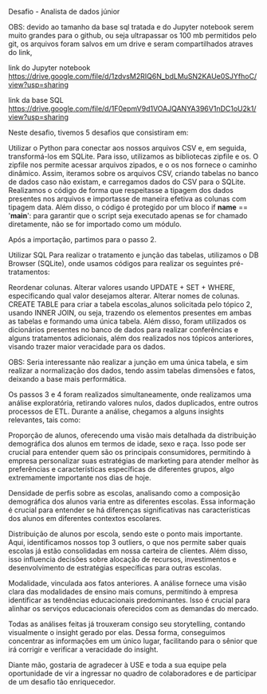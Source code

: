 Desafio - Analista de dados júnior

OBS: devido ao tamanho da base sql tratada e do Jupyter notebook serem muito grandes para o github, ou seja ultrapassar os 100 mb permitidos pelo git, os arquivos foram salvos em um drive e seram compartilhados atraves do link,

link do Jupyter notebook 
https://drive.google.com/file/d/1zdvsM2RIQ6N_bdLMuSN2KAUe0SJYfhoC/view?usp=sharing

link da base SQL
https://drive.google.com/file/d/1F0epmV9d1VOAJQANYA396V1nDC1oU2k1/view?usp=sharing

Neste desafio, tivemos 5 desafios que consistiram em:

Utilizar o Python para conectar aos nossos arquivos CSV e, em seguida, transformá-los em SQLite. Para isso, utilizamos as bibliotecas zipfile e os.
O zipfile nos permite acessar arquivos zipados, e o os nos fornece o caminho dinâmico. Assim, iteramos sobre os arquivos CSV, criando tabelas no banco de dados caso não existam, e carregamos dados do CSV para o SQLite. Realizamos o código de forma que respeitasse a tipagem dos dados presentes nos arquivos e importasse de maneira efetiva as colunas com tipagem data. Além disso, o código é protegido por um bloco if __name__ == '__main__': para garantir que o script seja executado apenas se for chamado diretamente, não se for importado como um módulo.

Após a importação, partimos para o passo 2.

Utilizar SQL
Para realizar o tratamento e junção das tabelas, utilizamos o DB Browser (SQLite), onde usamos códigos para realizar os seguintes pré-tratamentos:

Reordenar colunas.
Alterar valores usando UPDATE + SET + WHERE, especificando qual valor desejamos alterar.
Alterar nomes de colunas.
CREATE TABLE para criar a tabela escolas_alunos solicitada pelo tópico 2, usando INNER JOIN, ou seja, trazendo os elementos presentes em ambas as tabelas e formando uma única tabela.
Além disso, foram utilizados os dicionários presentes no banco de dados para realizar conferências e alguns tratamentos adicionais, além dos realizados nos tópicos anteriores, visando trazer maior veracidade para os dados.

OBS: Seria interessante não realizar a junção em uma única tabela, e sim realizar a normalização dos dados, tendo assim tabelas dimensões e fatos, deixando a base mais performática.

Os passos 3 e 4 foram realizados simultaneamente, onde realizamos uma análise exploratória, retirando valores nulos, dados duplicados, entre outros processos de ETL. Durante a análise, chegamos a alguns insights relevantes, tais como:

Proporção de alunos, oferecendo uma visão mais detalhada da distribuição demográfica dos alunos em termos de idade, sexo e raça. Isso pode ser crucial para entender quem são os principais consumidores, permitindo à empresa personalizar suas estratégias de marketing para atender melhor às preferências e características específicas de diferentes grupos, algo extremamente importante nos dias de hoje.

Densidade de perfis sobre as escolas, analisando como a composição demográfica dos alunos varia entre as diferentes escolas. Essa informação é crucial para entender se há diferenças significativas nas características dos alunos em diferentes contextos escolares.

Distribuição de alunos por escola, sendo este o ponto mais importante. Aqui, identificamos nossos top 3 outliers, o que nos permite saber quais escolas já estão consolidadas em nossa carteira de clientes. Além disso, isso influencia decisões sobre alocação de recursos, investimentos e desenvolvimento de estratégias específicas para outras escolas.

Modalidade, vinculada aos fatos anteriores. A análise fornece uma visão clara das modalidades de ensino mais comuns, permitindo à empresa identificar as tendências educacionais predominantes. Isso é crucial para alinhar os serviços educacionais oferecidos com as demandas do mercado.

Todas as análises feitas já trouxeram consigo seu storytelling, contando visualmente o insight gerado por elas. Dessa forma, conseguimos concentrar as informações em um único lugar, facilitando para o sênior que irá corrigir e verificar a veracidade do insight.

Diante mão, gostaria de agradecer à USE e toda a sua equipe pela oportunidade de vir a ingressar no quadro de colaboradores e de participar de um desafio tão enriquecedor.